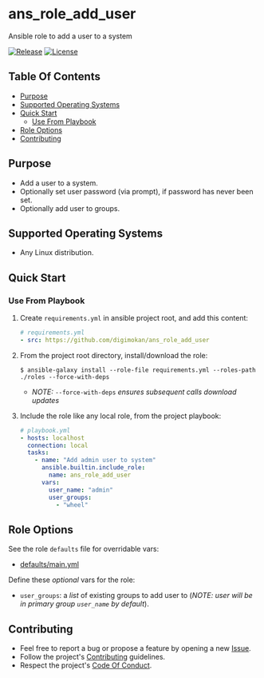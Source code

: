 # ans_role_add_user

Ansible role to add a user to a system

[![Release](https://img.shields.io/github/release/digimokan/ans_role_add_user.svg?label=release)](https://github.com/digimokan/ans_role_add_user/releases/latest "Latest Release Notes")
[![License](https://img.shields.io/badge/license-MIT-blue.svg?label=license)](LICENSE.md "Project License")

## Table Of Contents

* [Purpose](#purpose)
* [Supported Operating Systems](#supported-operating-systems)
* [Quick Start](#quick-start)
    * [Use From Playbook](#use-from-playbook)
* [Role Options](#role-options)
* [Contributing](#contributing)

## Purpose

* Add a user to a system.
* Optionally set user password (via prompt), if password has never been set.
* Optionally add user to groups.

## Supported Operating Systems

* Any Linux distribution.

## Quick Start

### Use From Playbook

1. Create `requirements.yml` in ansible project root, and add this content:

   ```yaml
   # requirements.yml
   - src: https://github.com/digimokan/ans_role_add_user
   ```

2. From the project root directory, install/download the role:

   ```shell
   $ ansible-galaxy install --role-file requirements.yml --roles-path ./roles --force-with-deps
   ```

   * _NOTE:_ `--force-with-deps` _ensures subsequent calls download updates_

3. Include the role like any local role, from the project playbook:

   ```yaml
   # playbook.yml
   - hosts: localhost
     connection: local
     tasks:
       - name: "Add admin user to system"
         ansible.builtin.include_role:
           name: ans_role_add_user
         vars:
           user_name: "admin"
           user_groups:
             - "wheel"
   ```

## Role Options

See the role `defaults` file for overridable vars:

  * [defaults/main.yml](../defaults/main.yml)

Define these _optional_ vars for the role:

  * `user_groups`: a _list_ of existing groups to add user to (_NOTE: user will
    be in primary group `user_name` by default_).

## Contributing

* Feel free to report a bug or propose a feature by opening a new
  [Issue](https://github.com/digimokan/ans_role_add_user/issues).
* Follow the project's [Contributing](CONTRIBUTING.md) guidelines.
* Respect the project's [Code Of Conduct](CODE_OF_CONDUCT.md).


